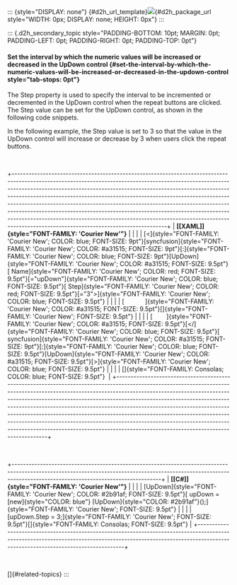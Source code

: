 ::: {style="DISPLAY: none"}
[](ms-xhelp:///?Id=d2h_url_template){#d2h_url_template}![](!package_url!){#d2h_package_url style="WIDTH: 0px; DISPLAY: none; HEIGHT: 0px"}
:::

::: {.d2h_secondary_topic style="PADDING-BOTTOM: 10pt; MARGIN: 0pt; PADDING-LEFT: 0pt; PADDING-RIGHT: 0pt; PADDING-TOP: 0pt"}
#### Set the interval by which the numeric values will be increased or decreased in the UpDown control {#set-the-interval-by-which-the-numeric-values-will-be-increased-or-decreased-in-the-updown-control style="tab-stops: 0pt"}

The Step property is used to specify the interval to be incremented or decremented in the UpDown control when the repeat buttons are clicked. The Step value can be set for the UpDown control, as shown in the following code snippets.

In the following example, the Step value is set to 3 so that the value in the UpDown control will increase or decrease by 3 when users click the repeat buttons.

 

+------------------------------------------------------------------------------------------------------------------------------------------------------------------------------------------------------------------------------------------------------------------------------------------------------------------------------------------------------------------------------------------------------------------------------------------------------------------------------------------------------------------------------------------------------------------------------------------------------------------------+
| **[\[XAML\]]{style="FONT-FAMILY: 'Courier New'"}**                                                                                                                                                                                                                                                                                                                                                                                                                                                                                                                                                                     |
|                                                                                                                                                                                                                                                                                                                                                                                                                                                                                                                                                                                                                        |
| [\<]{style="FONT-FAMILY: 'Courier New'; COLOR: blue; FONT-SIZE: 9pt"}[syncfusion]{style="FONT-FAMILY: 'Courier New'; COLOR: #a31515; FONT-SIZE: 9pt"}[:]{style="FONT-FAMILY: 'Courier New'; COLOR: blue; FONT-SIZE: 9pt"}[UpDown]{style="FONT-FAMILY: 'Courier New'; COLOR: #a31515; FONT-SIZE: 9.5pt"}[ Name]{style="FONT-FAMILY: 'Courier New'; COLOR: red; FONT-SIZE: 9.5pt"}[=\"upDown\"]{style="FONT-FAMILY: 'Courier New'; COLOR: blue; FONT-SIZE: 9.5pt"}[ Step]{style="FONT-FAMILY: 'Courier New'; COLOR: red; FONT-SIZE: 9.5pt"}[=\"3\"\>]{style="FONT-FAMILY: 'Courier New'; COLOR: blue; FONT-SIZE: 9.5pt"} |
|                                                                                                                                                                                                                                                                                                                                                                                                                                                                                                                                                                                                                        |
| [            ]{style="FONT-FAMILY: 'Courier New'; COLOR: #a31515; FONT-SIZE: 9.5pt"}[]{style="FONT-FAMILY: 'Courier New'; FONT-SIZE: 9.5pt"}                                                                                                                                                                                                                                                                                                                                                                                                                                                                           |
|                                                                                                                                                                                                                                                                                                                                                                                                                                                                                                                                                                                                                        |
| [        ]{style="FONT-FAMILY: 'Courier New'; COLOR: #a31515; FONT-SIZE: 9.5pt"}[\</]{style="FONT-FAMILY: 'Courier New'; COLOR: blue; FONT-SIZE: 9.5pt"}[ syncfusion]{style="FONT-FAMILY: 'Courier New'; COLOR: #a31515; FONT-SIZE: 9pt"}[:]{style="FONT-FAMILY: 'Courier New'; COLOR: blue; FONT-SIZE: 9.5pt"}[UpDown]{style="FONT-FAMILY: 'Courier New'; COLOR: #a31515; FONT-SIZE: 9.5pt"}[\>]{style="FONT-FAMILY: 'Courier New'; COLOR: blue; FONT-SIZE: 9.5pt"}                                                                                                                                                   |
|                                                                                                                                                                                                                                                                                                                                                                                                                                                                                                                                                                                                                        |
| []{style="FONT-FAMILY: Consolas; COLOR: blue; FONT-SIZE: 9.5pt"}                                                                                                                                                                                                                                                                                                                                                                                                                                                                                                                                                       |
+------------------------------------------------------------------------------------------------------------------------------------------------------------------------------------------------------------------------------------------------------------------------------------------------------------------------------------------------------------------------------------------------------------------------------------------------------------------------------------------------------------------------------------------------------------------------------------------------------------------------+

 

+----------------------------------------------------------------------------------------------------------------------------------------------------------------------------------------------------------------+
| **[\[C#\]]{style="FONT-FAMILY: 'Courier New'"}**                                                                                                                                                               |
|                                                                                                                                                                                                                |
| [UpDown]{style="FONT-FAMILY: 'Courier New'; COLOR: #2b91af; FONT-SIZE: 9.5pt"}[ upDown = [new]{style="COLOR: blue"} [UpDown]{style="COLOR: #2b91af"}();]{style="FONT-FAMILY: 'Courier New'; FONT-SIZE: 9.5pt"} |
|                                                                                                                                                                                                                |
| [upDown.Step = 3;]{style="FONT-FAMILY: 'Courier New'; FONT-SIZE: 9.5pt"}[]{style="FONT-FAMILY: Consolas; FONT-SIZE: 9.5pt"}                                                                                    |
+----------------------------------------------------------------------------------------------------------------------------------------------------------------------------------------------------------------+

 

[]{#related-topics}
:::
